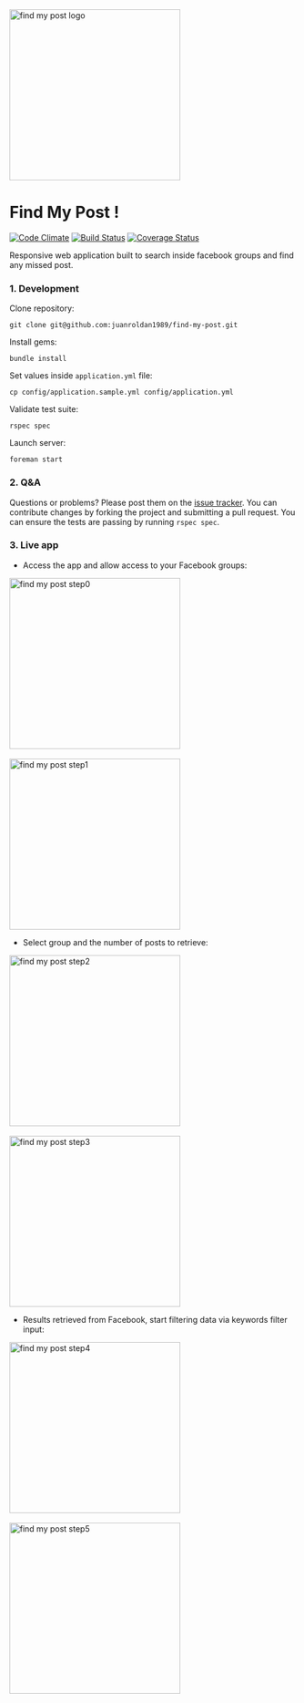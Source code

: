 <div align="left">
  <a href="https://github.com/juanroldan1989/find-my-post"><img width="300" src="https://github.com/juanroldan1989/find-my-post/raw/master/app/assets/images/icon.jpg" alt="find my post logo" /></a>
</div>

# Find My Post !

[![Code Climate](https://codeclimate.com/github/juanroldan1989/find-my-post/badges/gpa.svg)](https://codeclimate.com/github/juanroldan1989/find-my-post)
[![Build Status](https://travis-ci.org/juanroldan1989/find-my-post.svg?branch=master)](https://travis-ci.org/juanroldan1989/find-my-post)
[![Coverage Status](https://coveralls.io/repos/github/juanroldan1989/find-my-post/badge.svg?branch=master)](https://coveralls.io/github/juanroldan1989/find-my-post?branch=master)

Responsive web application built to search inside facebook groups and find any missed post.

### 1. Development

Clone repository:

```
git clone git@github.com:juanroldan1989/find-my-post.git
```

Install gems:

```
bundle install
```

Set values inside `application.yml` file:

```
cp config/application.sample.yml config/application.yml
```

Validate test suite:

```
rspec spec
```

Launch server:

```
foreman start
```

### 2. Q&A

Questions or problems? Please post them on the [issue tracker](https://github.com/juanroldan1989/find-my-post/issues). You can contribute changes by forking the project and submitting a pull request. You can ensure the tests are passing by running `rspec spec`.

### 3. Live app

- Access the app and allow access to your Facebook groups:

<div align="left">
  <a href="https://github.com/juanroldan1989/find-my-post"><img width="300" src="https://github.com/juanroldan1989/find-my-post/raw/master/app/assets/images/step0.png" alt="find my post step0" /></a>
</div>

<br/>

<div align="left">
  <a href="https://github.com/juanroldan1989/find-my-post"><img width="300" src="https://github.com/juanroldan1989/find-my-post/raw/master/app/assets/images/step1.png" alt="find my post step1" /></a>
</div>

- Select group and the number of posts to retrieve:

<div align="left">
  <a href="https://github.com/juanroldan1989/find-my-post"><img width="300" src="https://github.com/juanroldan1989/find-my-post/raw/master/app/assets/images/step2.png" alt="find my post step2" /></a>
</div>

<br/>

<div align="left">
  <a href="https://github.com/juanroldan1989/find-my-post"><img width="300" src="https://github.com/juanroldan1989/find-my-post/raw/master/app/assets/images/step3.png" alt="find my post step3" /></a>
</div>

- Results retrieved from Facebook, start filtering data via keywords filter input:

<div align="left">
  <a href="https://github.com/juanroldan1989/find-my-post"><img width="300" src="https://github.com/juanroldan1989/find-my-post/raw/master/app/assets/images/step4.png" alt="find my post step4" /></a>
</div>

<br/>

<div align="left">
  <a href="https://github.com/juanroldan1989/find-my-post"><img width="300" src="https://github.com/juanroldan1989/find-my-post/raw/master/app/assets/images/step5.png" alt="find my post step5" /></a>
</div>
